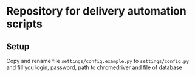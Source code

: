# Repository for delivery automation scripts

## Setup

Copy and rename file `settings/config.example.py` to `settings/config.py` and fill you login, password, path to chromedriver and file of database
